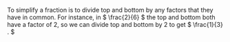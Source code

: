 To simplify a fraction is to divide top and bottom by any factors that
they have in common. For instance, in $ \frac{2}{6} $ the top and bottom
both have a factor of 2, so we can divide top and bottom by 2 to get
$ \frac{1}{3} . $
